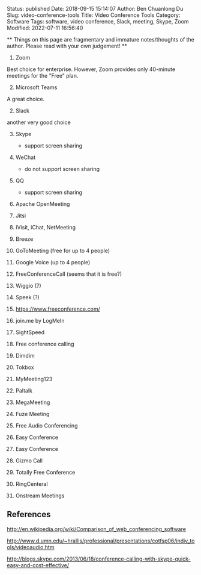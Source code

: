 Status: published
Date: 2018-09-15 15:14:07
Author: Ben Chuanlong Du
Slug: video-conference-tools
Title: Video Conference Tools
Category: Software
Tags: software, video conference, Slack, meeting, Skype, Zoom
Modified: 2022-07-11 16:56:40

**
Things on this page are
fragmentary and immature notes/thoughts of the author.
Please read with your own judgement!
**

1. Zoom

Best choice for enterprise.
However,
Zoom provides only 40-minute meetings for the "Free" plan.

2. Microsoft Teams

A great choice.

2. Slack

another very good choice
   
3. Skype 
    - support screen sharing

2. WeChat
    - do not support screen sharing

3. QQ
    - support screen sharing

2. Apache OpenMeeting

3. Jitsi

7. iVisit, iChat, NetMeeting

8. Breeze

10. GoToMeeting (free for up to 4 people)

11. Google Voice (up to 4 people)

12. FreeConferenceCall (seems that it is free?)

13. Wiggio (?)

14. Speek (?)

15. https://www.freeconference.com/

16. join.me by LogMeIn

17. SightSpeed

18. Free conference calling

19. Dimdim

20. Tokbox

21. MyMeeting123

22. Paltalk

23. MegaMeeting

24. Fuze Meeting

25. Free Audio Conferencing

26. Easy Conference

27. Easy Conference

28. Gizmo Call

29. Totally Free Conference

30. RingCenteral

31. Onstream Meetings

## References

http://en.wikipedia.org/wiki/Comparison_of_web_conferencing_software

http://www.d.umn.edu/~hrallis/professional/presentations/cotfsp06/indiv_tools/videoaudio.htm

http://blogs.skype.com/2013/06/18/conference-calling-with-skype-quick-easy-and-cost-effective/